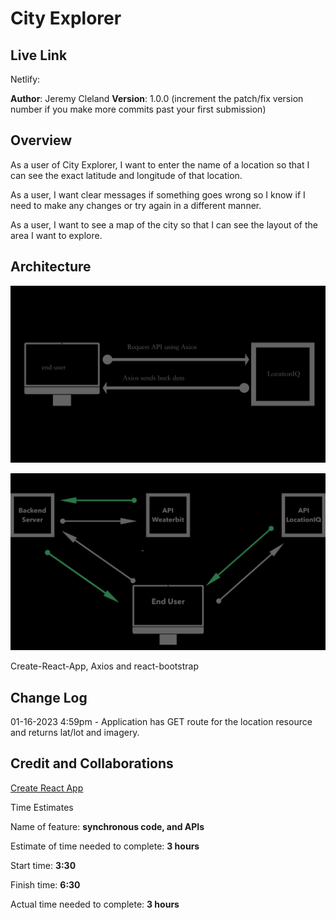 # City Explorer

## Live Link

Netlify:

**Author**: Jeremy Cleland
**Version**: 1.0.0 (increment the patch/fix version number if you make more commits past your first submission)

## Overview

As a user of City Explorer, I want to enter the name of a location so that I can see the exact latitude and longitude of that location.

As a user, I want clear messages if something goes wrong so I know if I need to make any changes or try again in a different manner.

As a user, I want to see a map of the city so that I can see the layout of the area I want to explore.

## Architecture

![Architecture Process](/Architecture.png)

![Architecture Process](/Architecture-2.png)

<!-- Provide a detailed description of the application design. What technologies (languages, libraries, etc) you're using, and any other relevant design information. -->

Create-React-App, Axios and react-bootstrap

## Change Log

<!-- Use this area to document the iterative changes made to your application as each feature is successfully implemented. Use time stamps. Here's an example: -->

01-16-2023 4:59pm - Application has GET route for the location resource and returns lat/lot and imagery.

## Credit and Collaborations

<!-- Give credit (and a link) to other people or resources that helped you build this application. -->

[Create React App](https://create-react-app.dev)

Time Estimates

Name of feature: **synchronous code, and APIs**

Estimate of time needed to complete: **3 hours**

Start time: **3:30**

Finish time: **6:30**

Actual time needed to complete: **3 hours**
